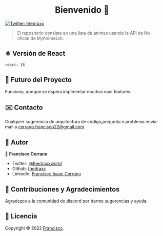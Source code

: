 <h1 align="center">Bienvenido 👋</h1>
<p>
  <a href="https://twitter.com/ThedraxxWorld" target="_blank">
    <img alt="Twitter: thedraxx" src="https://img.shields.io/twitter/follow/ThedraxxWorld.svg?style=social" />
  </a>
</p>

> El repositorio consiste en una lista de animes usando la API de No oficial de MyAnimeList.</br>

## ⚛️ Versión de React

```
react: 18
```

## 🔮 Futuro del Proyecto

Funciona, aunque se espera implmentar muchas mas features.

## ✉️ Contacto

Cualquier sugerencia de arquitectura de código,pregunta o problema enviar mail a cerrano.francisco22@gmail.com

## 🤔 Autor

👤 **Francisco Cerrano**

- Twitter: [@thedraxxworld](https://twitter.com/ThedraxxWorld)
- Github: [thedraxx](https://github.com/thedraxx)
- LinkedIn: [Francisco Isaac Cerrano](https://www.linkedin.com/in/cerranofrancisco/)

## 🤝 Contribuciones y Agradecimientos

Agradezco a la comunidad de discord por darme sugerencias y ayuda.

## 📝 Licencia

Copyright © 2022 [Francisco](https://github.com/thedraxx).<br />
